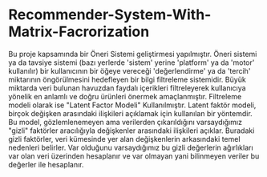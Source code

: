 # Recommender-System-With-Matrix-Facrorization
Bu proje kapsamında bir Öneri Sistemi geliştirmesi yapılmıştır. Öneri sistemi ya da tavsiye sistemi (bazı yerlerde 'sistem' yerine 'platform' ya da 'motor' kullanılır) bir kullanıcının bir öğeye vereceği 'değerlendirme' ya da 'tercih' miktarının öngörülmesini hedefleyen bir bilgi filtreleme sistemidir.
Büyük miktarda veri bulunan havuzdan faydalı içerikleri filtreleyerek kullanıcıya yönelik en anlamlı ve doğru ürünleri önermek amaçlanmıştır. Filtreleme modeli olarak ise "Latent Factor Modeli" Kullanılmıştır. Latent faktör modeli, birçok değişken arasındaki ilişkileri açıklamak için kullanılan bir yöntemdir. Bu model, gözlemlenemeyen ama verilerden çıkarıldığını varsaydığımız "gizli" faktörler aracılığıyla değişkenler arasındaki ilişkileri açıklar. 
Buradaki gizli faktörler, veri kümesinde yer alan değişkenlerin arkasındaki temel nedenleri belirler. Var olduğunu varsaydığımız bu gizli değerlerin ağırlıkları var olan veri üzerinden hesaplanır ve var olmayan yani bilinmeyen veriler bu değerler ile hesaplanır.
